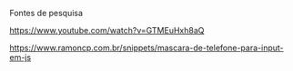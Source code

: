 Fontes de pesquisa

https://www.youtube.com/watch?v=GTMEuHxh8aQ

https://www.ramoncp.com.br/snippets/mascara-de-telefone-para-input-em-js